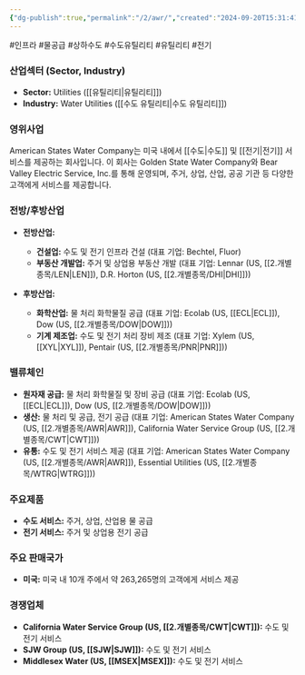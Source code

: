 ```yaml
---
{"dg-publish":true,"permalink":"/2/awr/","created":"2024-09-20T15:31:41.040+09:00","updated":"2025-07-29T21:37:04.374+09:00"}
---
```


#인프라 #물공급 #상하수도 #수도유틸리티 #유틸리티 #전기 

### 산업섹터 (Sector, Industry)

- **Sector:** Utilities ([[유틸리티\|유틸리티]])
- **Industry:** Water Utilities ([[수도 유틸리티\|수도 유틸리티]])

### 영위사업

American States Water Company는 미국 내에서 [[수도\|수도]] 및 [[전기\|전기]] 서비스를 제공하는 회사입니다. 이 회사는 Golden State Water Company와 Bear Valley Electric Service, Inc.를 통해 운영되며, 주거, 상업, 산업, 공공 기관 등 다양한 고객에게 서비스를 제공합니다.

### 전방/후방산업

- **전방산업:**
    - **건설업:** 수도 및 전기 인프라 건설 (대표 기업: Bechtel, Fluor)
    - **부동산 개발업:** 주거 및 상업용 부동산 개발 (대표 기업: Lennar (US, [[2.개별종목/LEN\|LEN]]), D.R. Horton (US, [[2.개별종목/DHI\|DHI]]))
      
- **후방산업:**
    - **화학산업:** 물 처리 화학물질 공급 (대표 기업: Ecolab (US, [[ECL\|ECL]]), Dow (US, [[2.개별종목/DOW\|DOW]]))
    - **기계 제조업:** 수도 및 전기 처리 장비 제조 (대표 기업: Xylem (US, [[XYL\|XYL]]), Pentair (US, [[2.개별종목/PNR\|PNR]]))

### 밸류체인

- **원자재 공급:** 물 처리 화학물질 및 장비 공급 (대표 기업: Ecolab (US, [[ECL\|ECL]]), Dow (US, [[2.개별종목/DOW\|DOW]]))
- **생산:** 물 처리 및 공급, 전기 공급 (대표 기업: American States Water Company (US, [[2.개별종목/AWR\|AWR]]), California Water Service Group (US, [[2.개별종목/CWT\|CWT]]))
- **유통:** 수도 및 전기 서비스 제공 (대표 기업: American States Water Company (US, [[2.개별종목/AWR\|AWR]]), Essential Utilities (US, [[2.개별종목/WTRG\|WTRG]]))

### 주요제품

- **수도 서비스:** 주거, 상업, 산업용 물 공급
- **전기 서비스:** 주거 및 상업용 전기 공급

### 주요 판매국가

- **미국:** 미국 내 10개 주에서 약 263,265명의 고객에게 서비스 제공

### 경쟁업체

- **California Water Service Group (US, [[2.개별종목/CWT\|CWT]]):** 수도 및 전기 서비스
- **SJW Group (US, [[SJW\|SJW]]):** 수도 및 전기 서비스
- **Middlesex Water (US, [[MSEX\|MSEX]]):** 수도 및 전기 서비스
